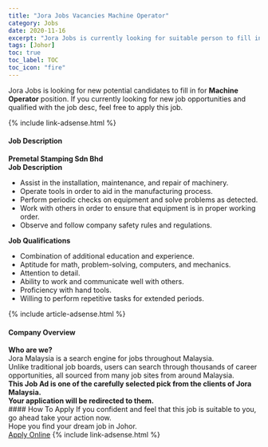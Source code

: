 ```yaml
---
title: "Jora Jobs Vacancies Machine Operator" 
category: Jobs 
date: 2020-11-16 
excerpt: "Jora Jobs is currently looking for suitable person to fill in the Machine Operator which positioned at Johor" 
tags: [Johor] 
toc: true 
toc_label: TOC 
toc_icon: "fire" 
--- 
```


<p>Jora Jobs is looking for new potential candidates to fill in for <b>Machine Operator</b> position. If you currently looking for new job opportunities and qualified with the job desc, feel free to apply this job.
</p>{% include link-adsense.html %} 
<div><div><div><h4>Job Description</h4></div></div><div><div><span><div><div><strong>Premetal Stamping Sdn Bhd</strong></div><div><div><strong>Job Description</strong></div><ul><li>Assist in the installation, maintenance, and repair of machinery.</li><li>Operate tools in order to aid in the manufacturing process.</li><li>Perform periodic checks on equipment and solve problems as detected.</li><li>Work with others in order to ensure that equipment is in proper working order.</li><li>Observe and follow company safety rules and regulations.</li></ul><div><div><strong>Job Qualifications</strong></div><ul><li>Combination of additional education and experience.</li><li>Aptitude for math, problem-solving, computers, and mechanics.</li><li>Attention to detail.</li><li>Ability to work and communicate well with others.</li><li>Proficiency with hand tools.</li><li>Willing to perform repetitive tasks for extended periods.</li></ul></div></div></div></span></div></div></div> 
{% include article-adsense.html %} 
<div><div><div><h4>Company Overview</h4></div></div><div><div><span><div><div>
<strong>Who are we?</strong></div>
<div>
	Jora Malaysia is a search engine for jobs throughout Malaysia.<br>
	Unlike traditional job boards, users can search through thousands of career opportunities, all sourced from many job sites from around Malaysia.&#160;</div>
<div>
<div>
<strong>This Job Ad is one of the carefully selected pick from the clients of Jora Malaysia.</strong></div>
<div>
<strong>Your application will be redirected to them.</strong></div>
</div></div></span></div></div></div> 
#### How To Apply 
If you confident and feel that this job is suitable to you, go ahead take your action now. <br/> 
Hope you find your dream job in Johor. <br/> 
<a href="https://www.jobstreet.com.my/en/job/machine-operator-4424548?jobId=jobstreet-my-job-4424548&sectionRank=28&token=0~23767195-539d-435e-a4e8-c1e0dc4a42eb&fr=SRP%20View%20In%20New%20Ta" class="btn btn--info" target="_blank" rel="nofollow noopenner">Apply Online</a> 
{% include link-adsense.html %} 